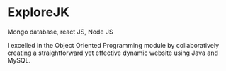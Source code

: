 # ExploreJK
Mongo database, react JS, Node JS 

I excelled in the Object Oriented Programming module by collaboratively creating a straightforward yet effective dynamic website using Java and MySQL.
